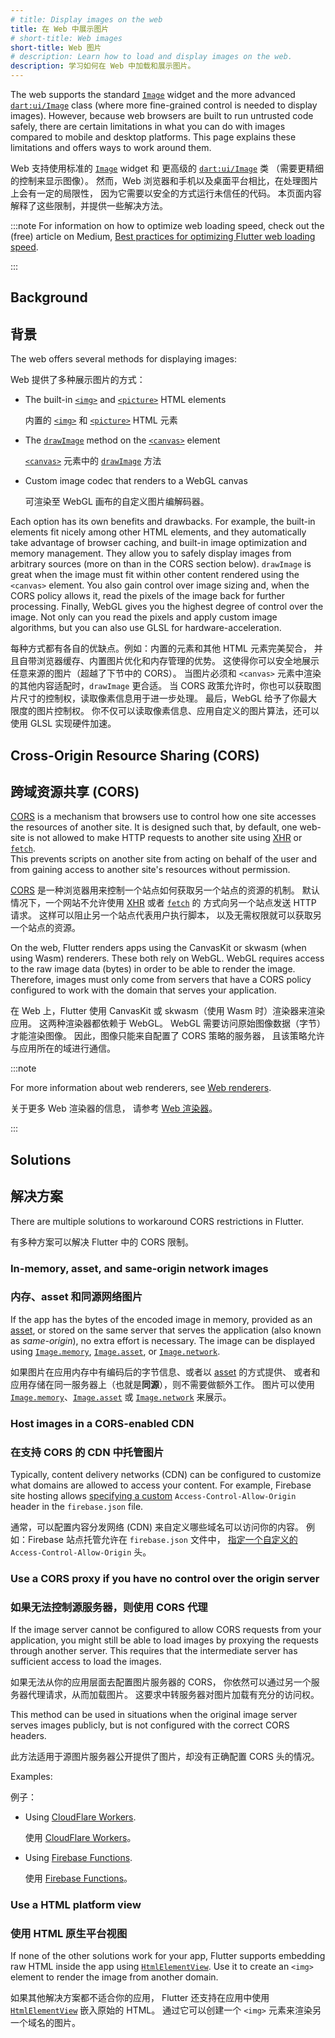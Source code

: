 ```yaml
---
# title: Display images on the web
title: 在 Web 中展示图片
# short-title: Web images
short-title: Web 图片
# description: Learn how to load and display images on the web.
description: 学习如何在 Web 中加载和展示图片。
---
```


The web supports the standard [`Image`][] widget and the more 
advanced [`dart:ui/Image`][] class (where more fine-grained control 
is needed to display images).
However, because web browsers are built to run untrusted code safely,
there are certain limitations in what you can do with images compared
to mobile and desktop platforms. This page explains these limitations
and offers ways to work around them.

Web 支持使用标准的 [`Image`][] widget 和
更高级的 [`dart:ui/Image`][] 类
（需要更精细的控制来显示图像）。
然而，Web 浏览器和手机以及桌面平台相比，在处理图片上会有一定的局限性，
因为它需要以安全的方式运行未信任的代码。
本页面内容解释了这些限制，并提供一些解决方法。

[`Image`]: {{site.api}}/flutter/widgets/Image-class.html
[`dart:ui/Image`]: {{site.api}}/flutter/dart-ui/Image-class.html

:::note
For information on how to optimize web loading speed,
check out the (free) article on Medium,
[Best practices for optimizing Flutter web loading speed][article].

[article]: {{site.flutter-medium}}/best-practices-for-optimizing-flutter-web-loading-speed-7cc0df14ce5c
:::

## Background

## 背景

The web offers several methods for displaying images:

Web 提供了多种展示图片的方式：

- The built-in [`<img>`][] and [`<picture>`][] HTML elements

  内置的 [`<img>`][] 和 [`<picture>`][] HTML 元素

- The [`drawImage`][] method on the [`<canvas>`][] element

  [`<canvas>`][] 元素中的 [`drawImage`][] 方法

- Custom image codec that renders to a WebGL canvas

  可渲染至 WebGL 画布的自定义图片编解码器。

Each option has its own benefits and drawbacks.
For example, the built-in elements fit nicely among
other HTML elements, and they automatically take
advantage of browser caching, and built-in image
optimization and memory management.
They allow you to safely display images from arbitrary sources
(more on than in the CORS section below).
`drawImage` is great when the image must fit within
other content rendered using the `<canvas>` element.
You also gain control over image sizing and,
when the CORS policy allows it, read the pixels
of the image back for further processing.
Finally, WebGL gives you the highest degree of
control over the image. Not only can you read the pixels and
apply custom image algorithms, but you can also use GLSL for
hardware-acceleration.

每种方式都有各自的优缺点。例如：内置的元素和其他 HTML 元素完美契合，
并且自带浏览器缓存、内置图片优化和内存管理的优势。
这使得你可以安全地展示任意来源的图片（超越了下节中的 CORS）。
当图片必须和 `<canvas>` 元素中渲染的其他内容适配时，`drawImage` 更合适。
当 CORS 政策允许时，你也可以获取图片尺寸的控制权，读取像素信息用于进一步处理。
最后，WebGL 给予了你最大限度的图片控制权。
你不仅可以读取像素信息、应用自定义的图片算法，还可以使用 GLSL 实现硬件加速。

[`<img>`]: https://developer.mozilla.org/docs/Web/HTML/Element/img
[`<picture>`]: https://developer.mozilla.org/docs/Web/HTML/Element/picture
[`drawImage`]: https://developer.mozilla.org/docs/Web/API/CanvasRenderingContext2D/drawImage
[`<canvas>`]: https://developer.mozilla.org/docs/Web/HTML/Element/canvas

## Cross-Origin Resource Sharing (CORS)

## 跨域资源共享 (CORS)

[CORS][] is a mechanism that browsers use to control how
one site accesses the resources of another site. It is
designed such that, by default, one web-site is not
allowed to make HTTP requests to another site using
[XHR][] or [`fetch`][].  
This prevents scripts on another site from acting on
behalf of the user and from gaining access to another
site's resources without permission.

[CORS][] 是一种浏览器用来控制一个站点如何获取另一个站点的资源的机制。
默认情况下，一个网站不允许使用 [XHR][] 或者 [`fetch`][] 的
方式向另一个站点发送 HTTP 请求。
这样可以阻止另一个站点代表用户执行脚本，
以及无需权限就可以获取另一个站点的资源。

On the web, Flutter renders apps using the CanvasKit
or skwasm (when using Wasm) renderers. These both rely
on WebGL. WebGL requires access to the raw image data
(bytes) in order to be able to render the image.
Therefore, images must only come from servers that
have a CORS policy configured to work with the domain
that serves your application.

在 Web 上，Flutter 使用 CanvasKit 或 
skwasm（使用 Wasm 时）渲染器来渲染应用。
这两种渲染器都依赖于 WebGL。
WebGL 需要访问原始图像数据（字节）才能渲染图像。
因此，图像只能来自配置了 CORS 策略的服务器，
且该策略允许与应用所在的域进行通信。

:::note

For more information about web renderers, see
[Web renderers][].

关于更多 Web 渲染器的信息，
请参考 [Web 渲染器][Web renderers]。

:::

[CORS]: https://developer.mozilla.org/docs/Web/HTTP/CORS
[XHR]: https://developer.mozilla.org/docs/Web/API/XMLHttpRequest
[`fetch`]: https://developer.mozilla.org/docs/Web/API/Fetch_API/Using_Fetch
[Web renderers]: /platform-integration/web/renderers

## Solutions

## 解决方案

There are multiple solutions to workaround CORS restrictions
in Flutter.

有多种方案可以解决 Flutter 中的 CORS 限制。

### In-memory, asset, and same-origin network images

### 内存、asset 和同源网络图片

If the app has the bytes of the encoded image in memory,
provided as an [asset][], or stored on the
same server that serves the application
(also known as _same-origin_), no extra effort is necessary.
The image can be displayed using
[`Image.memory`][], [`Image.asset`][], or [`Image.network`][].

如果图片在应用内存中有编码后的字节信息、或者以 [asset][] 的方式提供、
或者和应用存储在同一服务器上（也就是**同源**），则不需要做额外工作。
图片可以使用 
[`Image.memory`][]、[`Image.asset`][] 或 [`Image.network`][] 来展示。

[asset]: /ui/assets/assets-and-images
[`Image.memory`]: {{site.api}}/flutter/widgets/Image/Image.memory.html
[`Image.asset`]: {{site.api}}/flutter/widgets/Image/Image.asset.html
[`Image.network`]: {{site.api}}/flutter/widgets/Image/Image.network.html

### Host images in a CORS-enabled CDN

### 在支持 CORS 的 CDN 中托管图片

Typically, content delivery networks (CDN)
can be configured to customize what domains
are allowed to access your content.
For example, Firebase site hosting allows
[specifying a custom][custom-header] `Access-Control-Allow-Origin`
header in the `firebase.json` file.

通常，可以配置内容分发网络 (CDN) 来自定义哪些域名可以访问你的内容。
例如：Firebase 站点托管允许在 `firebase.json` 文件中，
[指定一个自定义的][custom-header] `Access-Control-Allow-Origin` 头。

[custom-header]: {{site.firebase}}/docs/hosting/full-config#headers

### Use a CORS proxy if you have no control over the origin server

### 如果无法控制源服务器，则使用 CORS 代理

If the image server cannot be configured to allow CORS
requests from your application,
you might still be able to load images by proxying
the requests through another server. This requires that the
intermediate server has sufficient access to load the images.

如果无法从你的应用层面去配置图片服务器的 CORS，
你依然可以通过另一个服务器代理请求，从而加载图片。
这要求中转服务器对图片加载有充分的访问权。

This method can be used in situations when the original
image server serves images publicly,
but is not configured with the correct CORS headers.

此方法适用于源图片服务器公开提供了图片，却没有正确配置 CORS 头的情况。

Examples:

例子：

* Using [CloudFlare Workers][].

  使用 [CloudFlare Workers][]。
  
* Using [Firebase Functions][].

  使用 [Firebase Functions][]。

[CloudFlare Workers]: https://developers.cloudflare.com/workers/examples/cors-header-proxy
[Firebase Functions]: {{site.github}}/7kfpun/cors-proxy

### Use a HTML platform view

### 使用 HTML 原生平台视图

If none of the other solutions work for your app, Flutter
supports embedding raw HTML inside the app using
[`HtmlElementView`][].  Use it to create an `<img>`
element to render the image from another domain.

如果其他解决方案都不适合你的应用，
Flutter 还支持在应用中使用 [`HtmlElementView`][] 嵌入原始的 HTML。
通过它可以创建一个 `<img>` 元素来渲染另一个域名的图片。

[`HtmlElementView`]: {{site.api}}/flutter/widgets/HtmlElementView-class.html

